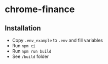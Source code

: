 # chrome-finance

## Installation

* Copy `.env_example` to `.env` and fill variables 
* Run `npm ci`
* Run `npm run build`
* See `/build` folder
